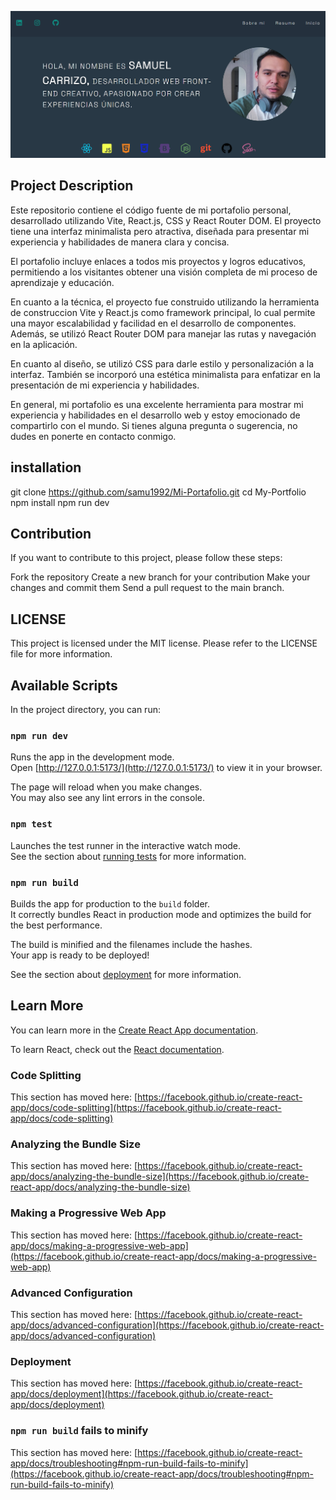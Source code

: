 ![logo](https://github.com/samu1992/Mi-Portafolio/blob/master/src/imagenes/fondoLink.png)


## Project Description

Este repositorio contiene el código fuente de mi portafolio personal, desarrollado utilizando Vite, React.js, CSS y React Router DOM. El proyecto tiene una interfaz minimalista pero atractiva, diseñada para presentar mi experiencia y habilidades de manera clara y concisa.

El portafolio incluye enlaces a todos mis proyectos y logros educativos, permitiendo a los visitantes obtener una visión completa de mi proceso de aprendizaje y educación.

En cuanto a la técnica, el proyecto fue construido utilizando la herramienta de construccion Vite y React.js como framework principal, lo cual permite una mayor escalabilidad y facilidad en el desarrollo de componentes. Además, se utilizó React Router DOM para manejar las rutas y navegación en la aplicación.

En cuanto al diseño, se utilizó CSS para darle estilo y personalización a la interfaz. También se incorporó una estética minimalista para enfatizar en la presentación de mi experiencia y habilidades.

En general, mi portafolio es una excelente herramienta para mostrar mi experiencia y habilidades en el desarrollo web y estoy emocionado de compartirlo con el mundo. Si tienes alguna pregunta o sugerencia, no dudes en ponerte en contacto conmigo.


## installation

git clone https://github.com/samu1992/Mi-Portafolio.git
cd My-Portfolio
npm install
npm run dev

## Contribution

If you want to contribute to this project, please follow these steps:

Fork the repository
Create a new branch for your contribution
Make your changes and commit them
Send a pull request to the main branch.

## LICENSE

This project is licensed under the MIT license. Please refer to the LICENSE file for more information.


## Available Scripts

In the project directory, you can run:

### `npm run dev`

Runs the app in the development mode.\
Open [http://127.0.0.1:5173/](http://127.0.0.1:5173/) to view it in your browser.

The page will reload when you make changes.\
You may also see any lint errors in the console.

### `npm test`

Launches the test runner in the interactive watch mode.\
See the section about [running tests](https://facebook.github.io/create-react-app/docs/running-tests) for more information.

### `npm run build`

Builds the app for production to the `build` folder.\
It correctly bundles React in production mode and optimizes the build for the best performance.

The build is minified and the filenames include the hashes.\
Your app is ready to be deployed!

See the section about [deployment](https://facebook.github.io/create-react-app/docs/deployment) for more information.


## Learn More

You can learn more in the [Create React App documentation](https://facebook.github.io/create-react-app/docs/getting-started).

To learn React, check out the [React documentation](https://reactjs.org/).

### Code Splitting

This section has moved here: [https://facebook.github.io/create-react-app/docs/code-splitting](https://facebook.github.io/create-react-app/docs/code-splitting)

### Analyzing the Bundle Size

This section has moved here: [https://facebook.github.io/create-react-app/docs/analyzing-the-bundle-size](https://facebook.github.io/create-react-app/docs/analyzing-the-bundle-size)

### Making a Progressive Web App

This section has moved here: [https://facebook.github.io/create-react-app/docs/making-a-progressive-web-app](https://facebook.github.io/create-react-app/docs/making-a-progressive-web-app)

### Advanced Configuration

This section has moved here: [https://facebook.github.io/create-react-app/docs/advanced-configuration](https://facebook.github.io/create-react-app/docs/advanced-configuration)

### Deployment

This section has moved here: [https://facebook.github.io/create-react-app/docs/deployment](https://facebook.github.io/create-react-app/docs/deployment)

### `npm run build` fails to minify

This section has moved here: [https://facebook.github.io/create-react-app/docs/troubleshooting#npm-run-build-fails-to-minify](https://facebook.github.io/create-react-app/docs/troubleshooting#npm-run-build-fails-to-minify)
